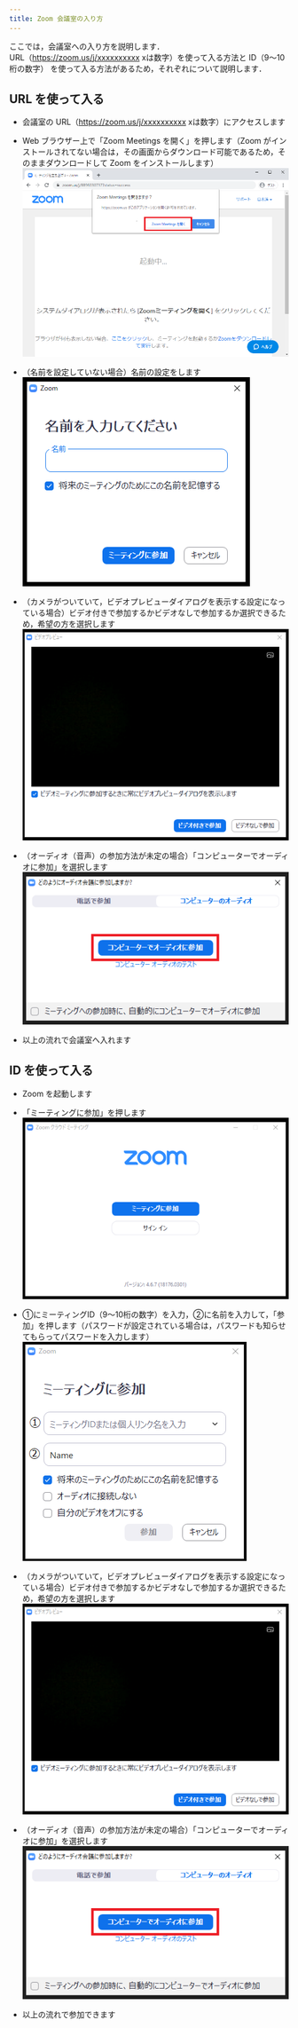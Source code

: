 ```yaml
---
title: Zoom 会議室の入り方
---
```


ここでは，会議室への入り方を説明します．  
URL（https://zoom.us/j/xxxxxxxxxx xは数字）を使って入る方法と ID（9～10桁の数字） を使って入る方法があるため，それぞれについて説明します．



## URL を使って入る
* 会議室の URL（https://zoom.us/j/xxxxxxxxxx xは数字）にアクセスします
* Web ブラウザー上で「Zoom Meetings を開く」を押します（Zoom がインストールされてない場合は，その画面からダウンロード可能であるため，そのままダウンロードして Zoom をインストールします）  
  ![](img/zoom_join_pc_url_browser.png) 
    
* （名前を設定していない場合）名前の設定をします  
  ![](img/zoom_join_pc_url_name.png)
    
* （カメラがついていて，ビデオプレビューダイアログを表示する設定になっている場合）ビデオ付きで参加するかビデオなしで参加するか選択できるため，希望の方を選択します  
  ![](img/zoom_join_pc_camera.png)
  
* （オーディオ（音声）の参加方法が未定の場合）「コンピューターでオーディオに参加」を選択します  
  ![](img/zoom_join_pc_mic.png)
  
* 以上の流れで会議室へ入れます



## ID を使って入る
* Zoom を起動します
* 「ミーティングに参加」を押します  
  ![](img/zoom_join_pc_id_top.png)
  
* ①にミーティングID（9～10桁の数字）を入力，②に名前を入力して，「参加」を押します（パスワードが設定されている場合は，パスワードも知らせてもらってパスワードを入力します）  
  ![](img/zoom_join_pc_id_join_add.png)
  
* （カメラがついていて，ビデオプレビューダイアログを表示する設定になっている場合）ビデオ付きで参加するかビデオなしで参加するか選択できるため，希望の方を選択します
  ![](img/zoom_join_pc_camera.png)
  
* （オーディオ（音声）の参加方法が未定の場合）「コンピューターでオーディオに参加」を選択します  
  ![](img/zoom_join_pc_mic.png)
  
* 以上の流れで参加できます




